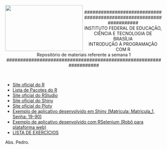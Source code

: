 <img align="left" img src="https://cloud.githubusercontent.com/assets/10408245/13290324/022a1f82-daf2-11e5-8179-00d828bf27a0.jpg" width="249px" height="147px" />

<p align="center">
###################################################################<br>
INSTITUTO FEDERAL DE EDUCAÇÃO, CIÊNCIA E TECNOLOGIA DE BRASÍLIA<br>
INTRODUÇÃO À PROGRAMAÇÃO COM R<br>
Repositório de materiais referente a semana 1<br>
###################################################################
</p>
<br>

* [Site oficial do R](https://www.r-project.org/)
* [Lista de Pacotes do R](https://cran.r-project.org/web/packages/available_packages_by_name.html)
* [Site oficial do RStudio](https://www.rstudio.com/)
* [Site oficial do Shiny](http://shiny.rstudio.com/gallery/)
* [Site oficial do Ploty](http://moderndata.plot.ly/dashboards-in-r-with-shiny-plotly/)
* [Exemplo de aplicativo desenvolvido em Shiny (Matricula: Matricula_1, Senha: 19-90)](https://supermetrica.shinyapps.io/gamapaaem/)
* [Exemplo de aplicativo desenvolvido com RSelenium (Robô para plataforma web)](https://github.com/pcbrom/facebook.bot.parabens)
* [LISTA DE EXERCÍCIOS](https://github.com/pcbrom/IPR/blob/master/Semana_1/exercicios_semana_1.md)

Abs.
Pedro.

